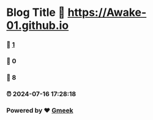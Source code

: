 # Blog Title :link: https://Awake-01.github.io 
### :page_facing_up: [1](https://Awake-01.github.io/tag.html) 
### :speech_balloon: 0 
### :hibiscus: 8 
### :alarm_clock: 2024-07-16 17:28:18 
### Powered by :heart: [Gmeek](https://github.com/Meekdai/Gmeek)
